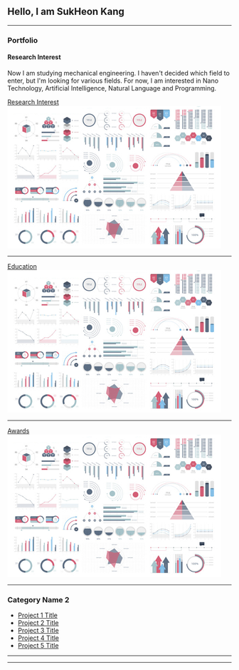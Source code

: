 ## Hello, I am SukHeon Kang

---

### Portfolio

#### Research Interest 
Now I am studying mechanical engineering.
I haven't decided which field to enter, but I'm looking for various fields. For now, I am interested in Nano Technology, Artificial Intelligence, Natural Language and Programming.

[Research Interest](/sample_page)
<img src="images/dummy_thumbnail.jpg?raw=true"/>

---
[Education](/pdf/sample_presentation.pdf)
<img src="images/dummy_thumbnail.jpg?raw=true"/>

---
[Awards](http://example.com/)
<img src="images/dummy_thumbnail.jpg?raw=true"/>

---

### Category Name 2

- [Project 1 Title](http://example.com/)
- [Project 2 Title](http://example.com/)
- [Project 3 Title](http://example.com/)
- [Project 4 Title](http://example.com/)
- [Project 5 Title](http://example.com/)

---




---
